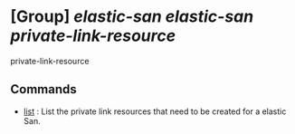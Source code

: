 # [Group] _elastic-san elastic-san private-link-resource_

private-link-resource

## Commands

- [list](/Commands/elastic-san/elastic-san/private-link-resource/_list.md)
: List the private link resources that need to be created for a elastic San.
